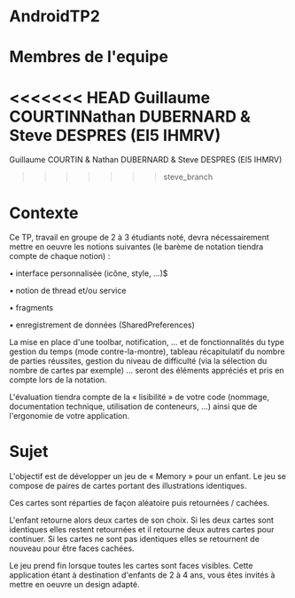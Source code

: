 # AndroidTP2

# Membres de l'equipe 

<<<<<<< HEAD
Guillaume COURTINNathan DUBERNARD & Steve DESPRES (EI5 IHMRV)
=======
Guillaume COURTIN & Nathan DUBERNARD & Steve DESPRES (EI5 IHMRV)
>>>>>>> steve_branch

# Contexte

Ce TP, travail en groupe de 2 à 3 étudiants noté, devra nécessairement mettre en oeuvre les notions suivantes (le barème de notation tiendra compte de chaque notion) :

• interface personnalisée (icône, style, ...)$

• notion de thread et/ou service

• fragments

• enregistrement de données (SharedPreferences)

La mise en place d'une toolbar, notification, ... et de fonctionnalités du type gestion du
temps (mode contre-la-montre), tableau récapitulatif du nombre de parties réussites,
gestion du niveau de difficulté (via la sélection du nombre de cartes par exemple) ...
seront des éléments appréciés et pris en compte lors de la notation.

L'évaluation tiendra compte de la « lisibilité » de votre code (nommage, documentation
technique, utilisation de conteneurs, ...) ainsi que de l'ergonomie de votre application.

# Sujet 

L'objectif est de développer un jeu de « Memory » pour un enfant. Le jeu se compose de
paires de cartes portant des illustrations identiques.

Ces cartes sont réparties de façon aléatoire puis retournées / cachées.

L'enfant retourne alors deux cartes de son choix. Si les deux cartes sont identiques elles
restent retournées et il retourne deux autres cartes pour continuer. Si les cartes ne sont
pas identiques elles se retournent de nouveau pour être faces cachées.

Le jeu prend fin lorsque toutes les cartes sont faces visibles.
Cette application étant à destination d'enfants de 2 à 4 ans, vous êtes invités à
mettre en oeuvre un design adapté.